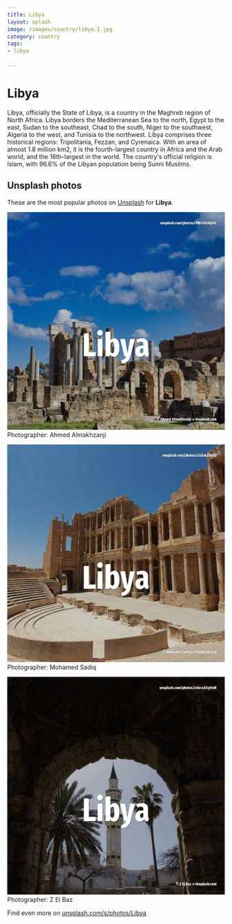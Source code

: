 ```yaml
---
title: Libya
layout: splash
image: /images/country/libya.1.jpg
category: country
tags:
- libya

---
```

# Libya

Libya, officially the State of Libya, is a country in the Maghreb region of North Africa. Libya borders the Mediterranean Sea to the north, Egypt to the east, Sudan to the southeast, Chad  to the south, Niger to the southwest, Algeria to the west, and Tunisia to the northwest. Libya comprises three historical regions: Tripolitania, Fezzan, and Cyrenaica. With an area of almost 1.8 million km2, it is the fourth-largest country in Africa and the Arab  world, and the 16th-largest in the world. The country's official religion is Islam, with 96.6% of the Libyan population being Sunni Muslims. 

 
## Unsplash photos
These are the most popular photos on [Unsplash](https://unsplash.com) for **Libya**.
 
![Libya](/images/country/libya.1.jpg)
Photographer:  Ahmed Almakhzanji
 
![Libya](/images/country/libya.2.jpg)
Photographer:  Mohamed Sadiq
 
![Libya](/images/country/libya.3.jpg)
Photographer:  Z El Baz
 
Find even more on [unsplash.com/s/photos/Libya](https://unsplash.com/s/photos/Libya)
 
